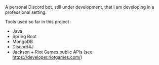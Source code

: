 A personal Discord bot, still under development, that I am developing in a professional setting.

Tools used so far in this project :
- Java
- Spring Boot
- MongoDB
- Discord4J
- Jackson + Riot Games public APIs (see https://developer.riotgames.com/)
